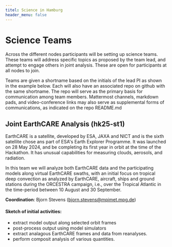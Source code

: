 ```yaml
---
titel: Science in Hamburg
header_menu: false
---
```


# Science Teams

Across the different nodes participants will be setting up science teams. These teams will address specific topics as proposed by the team lead, and attempt to engage others in joint analysis. These are open for participants at all nodes to join. 

Teams are given a shortname based on the initials of the lead PI as shown in the example below. Each will also have an associated repo on github with the same shortname.  The repo  will serve as the primary basis for communication among team members.  Mattermost channels, markdown pads, and video-conference links may also serve as supplemental forms of communications, as indicated on the repo README.md

## Joint EarthCARE Analysis (hk25-st1)

EarthCARE is a satellite, developed by ESA, JAXA and NICT and is the sixth satellite chose ans part of ESA's Earth Explorer Programme.   It was launched on 28 May 2024, and be completing its first year in orbit at the time of the Hackathon.  It has unusual capabilities for measuring clouds, aerosols, and radiation.

In this team we will analyze both EarthCARE data and the participating models along virtual EarthCARE swaths, with an initial focus on tropical deep convection as analyzed by EarthCARE, aircraft, ships and ground stations during the ORCESTRA campaign, i.e., over the Tropical Atlantic in the time-period between 10 August and 30 September.

**Coordination**: Bjorn Stevens (bjorn.stevens@mpimet.mpg.de)

#### Sketch of initial activities:
* extract model output along selected orbit frames
* post-process output using model simulators
* extract analagous EarthCARE frames and data from reanalyses.
* perform composit analysis of various quantities.

